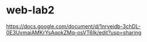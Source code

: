# web-lab2

https://docs.google.com/document/d/1nryeidb-3chDL-0E3UvmaiAMKrYsAqokZMq-osVT6Ik/edit?usp=sharing
